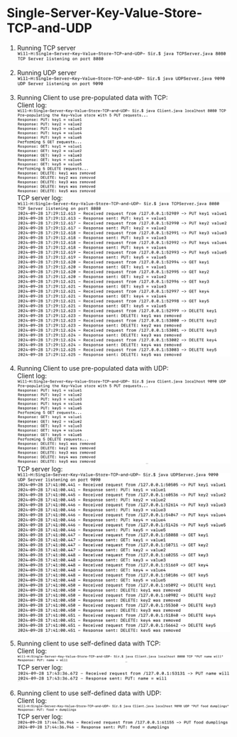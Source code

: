 # Single-Server-Key-Value-Store-TCP-and-UDP

1. Running TCP server
![alt text](image.png)

2. Running UDP server
![alt text](image-2.png)

3. Running Client to use pre-populated data with TCP:\
Client log:
![alt text](image-3.png)
TCP server log:
![alt text](image-4.png)

4. Running Client to use pre-populated data with UDP:\
Client log:
![alt text](image-5.png)
TCP server log:
![alt text](image-6.png)

5. Running client to use self-defined data with TCP:\
Client log:
![alt text](image-7.png)
TCP server log:
![alt text](image-8.png)

6. Running client to use self-defined data with UDP:\
Client log:
![alt text](image-9.png)
TCP server log:
![alt text](image-10.png)
